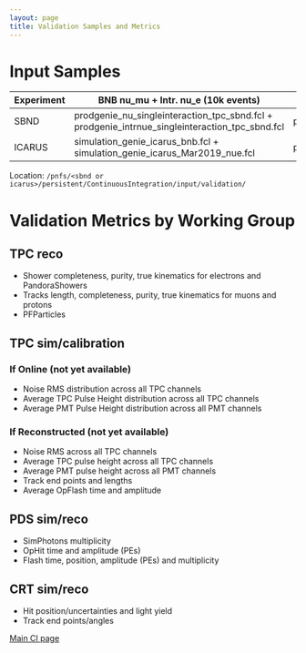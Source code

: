 ```yaml
---
layout: page
title: Validation Samples and Metrics
---
```

# Input Samples

| Experiment | BNB nu_mu + Intr. nu_e (10k events) | CORSIKA + BNB nu_mu (1k events) |
| --- | --- | --- |
| SBND   | prodgenie_nu_singleinteraction_tpc_sbnd.fcl + prodgenie_intrnue_singleinteraction_tpc_sbnd.fcl | prodoverlay_corsika_cosmics_proton_genie_nu_spill_tpc_sbnd.fcl |
| ICARUS | simulation_genie_icarus_bnb.fcl + simulation_genie_icarus_Mar2019_nue.fcl | prodcorsika_proton_intime_icarus_bnb.fcl |

Location: `/pnfs/<sbnd or icarus>/persistent/ContinuousIntegration/input/validation/`

# Validation Metrics by Working Group

## TPC reco
- Shower completeness, purity, true kinematics for electrons and PandoraShowers
- Tracks length, completeness, purity, true kinematics for muons and protons 
- PFParticles

## TPC sim/calibration

### If Online (not yet available)
- Noise RMS distribution across all TPC channels
- Average TPC Pulse Height distribution across all TPC channels 
- Average PMT Pulse Height distribution across all PMT channels

### If Reconstructed (not yet available)
- Noise RMS across all TPC channels
- Average TPC pulse height across all TPC channels
- Average PMT pulse height across all PMT channels
- Track end points and lengths
- Average OpFlash time and amplitude

## PDS sim/reco
- SimPhotons multiplicity
- OpHit time and amplitude (PEs)
- Flash time, position, amplitude (PEs) and multiplicity

## CRT sim/reco
- Hit position/uncertainties and light yield
- Track end points/angles

[Main CI page](/sbn/sbnci_wiki/sbnci_main)
